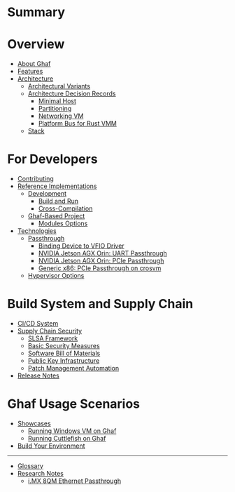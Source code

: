 <!--
    Copyright 2022-2023 TII (SSRC) and the Ghaf contributors
    SPDX-License-Identifier: CC-BY-SA-4.0
-->

# Summary

# Overview

- [About Ghaf](index.md)
- [Features](features/features.md)
- [Architecture](architecture/architecture.md)
  - [Architectural Variants](architecture/variants.md)
  - [Architecture Decision Records](architecture/adr.md)
    - [Minimal Host](architecture/adr/minimal-host.md)
    - [Partitioning](architecture/adr/declarative_partitioning.md)
    - [Networking VM](architecture/adr/netvm.md)
    - [Platform Bus for Rust VMM](architecture/adr/platform-bus-passthrough-support.md)
  - [Stack](architecture/stack.md)

# For Developers

- [Contributing](appendices/contributing_general.md)
- [Reference Implementations](ref_impl/reference_implementations.md)
  - [Development](ref_impl/development.md)
    - [Build and Run](ref_impl/build_and_run.md)
    - [Cross-Compilation](ref_impl/cross_compilation.md)
  - [Ghaf-Based Project](ref_impl/ghaf-based-project.md)
    - [Modules Options](ref_impl/modules_options.md)
- [Technologies](technologies/technologies.md)
    - [Passthrough](technologies/passthrough.md)
        - [Binding Device to VFIO Driver](technologies/vfio.md)
        - [NVIDIA Jetson AGX Orin: UART Passthrough](technologies/nvidia_agx_pt_uart.md)
        - [NVIDIA Jetson AGX Orin: PCIe Passthrough](technologies/nvidia_agx_pt_pcie.md)
        - [Generic x86: PCIe Passthrough on crosvm](technologies/x86_pcie_crosvm.md)
    - [Hypervisor Options](technologies/hypervisor_options.md)

# Build System and Supply Chain

- [CI/CD System]()
- [Supply Chain Security](scs/scs.md)
    - [SLSA Framework](scs/slsa-framework.md)
    - [Basic Security Measures](scs/basics.md)
    - [Software Bill of Materials](scs/sbom.md)
    - [Public Key Infrastructure](scs/pki.md)
    - [Patch Management Automation](scs/patching-automation.md)
- [Release Notes]()

# Ghaf Usage Scenarios

- [Showcases]()
  - [Running Windows VM on Ghaf](scenarios/run_win_vm.md)
  - [Running Cuttlefish on Ghaf](scenarios/run_cuttlefish.md)
- [Build Your Environment]()

-----------

- [Glossary](appendices/glossary.md)
- [Research Notes](research/research.md)
    - [i.MX 8QM Ethernet Passthrough](research/passthrough/ethernet.md)

